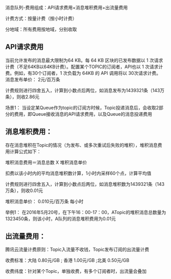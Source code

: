 消息队列-费用组成：API请求费用+消息堆积费用+出流量费用

计费方式：按量计费（按小时计费）

分地域：所有费用按地域，分别收取

## API请求费用
当前允许发布的消息最大限制为64 KB。每 64 KB 区块的已发布数据以 1 次请求计费（不足64KB以64KB计费）。配置某个TOPIC的订阅者，API也以 1 次请求计费。例如，有30个订阅者，1 次负载为 64KB 的 API 调用将以 30次请求计费。 消息发布单价： 2元/百万条

计费规则进行四舍五入，计算到小数点后两位，如消息发布为1439321条（143万条），则收2.86元

场景1： 
当设定某Queue作为topic的订阅方时候，Topic投递消息后，会收取2部分的费用，即Queue接收消息的API请求费用，以及Queue的消息投递费用

## 消息堆积费用：
存在消息堆积在Topic的情况（为发布、或多次重试后失败的堆积），堆积消息费用计算公式如下： 

堆积消息费用＝消息总数 X 堆积消息单价

扣费以该小时内的平均消息堆积数计算，1小时内采样60个点，计算平均值

计费规则进行四舍五入，计算到小数点后两位，如消息堆积数为1439321条（143万条），则收0.01元

堆积消息单价： 0.010元/百万条 每小时

举例1： 
在2016年5月20号，在下午16：00-17：00，ATopic的堆积消息总数量为1323450条，则该小时，A队列的消息堆积费用为0.01元

## 出流量费用： 

腾讯云流量计费原则：Topic入流量不收钱，Topic发布订阅的出流量计费

收费标准：大陆 0.80元/GB ; 香港 1.00元/GB ;北美 0.50元/GB

收费纬度：针对某个Topic，单独收费，有多个订阅者时，出流量会叠加
